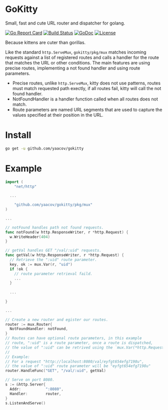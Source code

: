 # GoKitty
Small, fast and cute URL router and dispatcher for golang.

[![Go Report Card](https://goreportcard.com/badge/github.com/yaacov/gokitty)](https://goreportcard.com/report/github.com/yaacov/gokitty)
[![Build Status](https://travis-ci.org/yaacov/gokitty.svg?branch=master)](https://travis-ci.org/yaacov/gokitty)
[![GoDoc](https://godoc.org/github.com/yaacov/gokitty/pkg/mux?status.svg)](https://godoc.org/github.com/yaacov/gokitty/pkg/mux)
[![License](https://img.shields.io/badge/License-Apache%202.0-blue.svg)](https://opensource.org/licenses/Apache-2.0)

Because kittens are cuter than gorillas.

Like the standard `http.ServeMux`, `gokitty/pkg/mux` matches incoming requests against a list of registered routes and calls a handler for the route that matches the URL or other conditions. The main features are using precise routes, implementing a not found handler and using route parameters.

- Precise routes, unlike `http.ServeMux`, kitty does not use patterns, routes must match requested path exectly, if all routes fail, kitty will call the not found handler.
- NotFoundHandler is a handler function called when all routes does not match.
- Route parameters are named URL segments that are used to capture the values specified at their position in the URL.

# Install

``` bash
go get -u github.com/yaacov/gokitty
```

# Example

``` go
import (
	"net/http"
  
  ...

	"github.com/yaacov/gokitty/pkg/mux"
)

...

// notFound handles path not found requests.
func notFound(w http.ResponseWriter, r *http.Request) {
  w.WriteHeader(404)
}

// getVal handles GET "/val/:uid" requests.
func getVal(w http.ResponseWriter, r *http.Request) {
  // Retrieve the ":uid" route parameter.
  key, ok := mux.Var(r, "uid")
  if !ok {
    // route parameter retrieval faild.
    ...
  }
  
  ...
  
}

...

// Create a new router and egister our routes.
router := mux.Router{
  NotFoundHandler: notFound,
}
// Routes can have optional route parameters, in this example
// route, ":uid" is a route parameter, once a route is dispatched, 
// the value of ":uid" can be retrived using the `mux.Var(*http.Request, string)` method.
//
// Example:
// For a request "http://localhost:8080/val/eyfgt654efg7198u",
// the value of ":uid" route parameter will be "eyfgt654efg7198u"
router.HandleFunc("GET", "/val/:uid", getVal)

// Serve on port 8080.
s := &http.Server{
  Addr:           ":8080",
  Handler:        router,
}
s.ListenAndServe()

```
